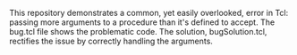 This repository demonstrates a common, yet easily overlooked, error in Tcl: passing more arguments to a procedure than it's defined to accept. The bug.tcl file shows the problematic code. The solution, bugSolution.tcl, rectifies the issue by correctly handling the arguments.
